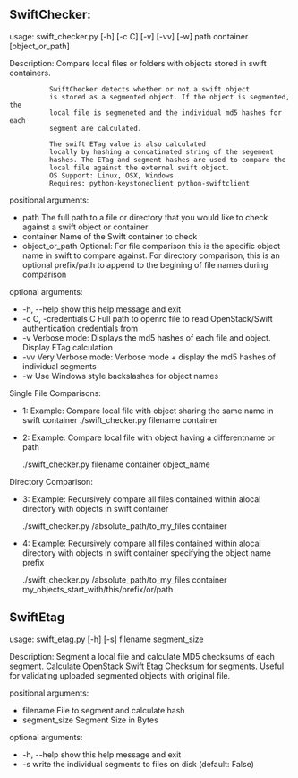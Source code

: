 ## SwiftChecker:

usage: swift_checker.py [-h] [-c C] [-v] [-vv] [-w]
                        path container [object_or_path]
                        
Description: Compare local files or folders with objects stored in swift
              containers. 
              
              SwiftChecker detects whether or not a swift object
              is stored as a segmented object. If the object is segmented, the
              local file is segmeneted and the individual md5 hashes for each
              segment are calculated. 
              
              The swift ETag value is also calculated
              locally by hashing a concatinated string of the segement
              hashes. The ETag and segment hashes are used to compare the
              local file against the external swift object.
              OS Support: Linux, OSX, Windows
              Requires: python-keystoneclient python-swiftclient

positional arguments:
*   path                  The full path to a file or directory that you would
                        like to check against a swift object or container
*   container             Name of the Swift container to check
*   object_or_path        Optional: For file comparison this is the specific
                        object name in swift to compare against. For directory
                        comparison, this is an optional prefix/path to append
                        to the begining of file names during comparison

optional arguments:
*   -h, --help            show this help message and exit
*   -c C, -credentials C  Full path to openrc file to read OpenStack/Swift
                        authentication credentials from
*   -v                    Verbose mode: Displays the md5 hashes of each file and
                        object. Display ETag calculation
*   -vv                   Very Verbose mode: Verbose mode + display the md5
                        hashes of individual segments
*   -w                    Use Windows style backslashes for object names

Single File Comparisons:

*    1: Example: Compare local file with object sharing the same name in swift container
       ./swift_checker.py filename container

*    2: Example: Compare local file with object having a differentname or path

       ./swift_checker.py filename container object_name

Directory Comparison:

*    3: Example: Recursively compare all files contained within alocal directory with
       objects in swift container

       ./swift_checker.py /absolute_path/to_my_files container

*    4: Example: Recursively compare all files contained within alocal directory with objects
                in swift container specifying the object name prefix

       ./swift_checker.py /absolute_path/to_my_files container my_objects_start_with/this/prefix/or/path


## SwiftEtag

usage: swift_etag.py [-h] [-s] filename segment_size

Description: Segment a local file and calculate MD5 checksums of each segment.
             Calculate OpenStack Swift Etag Checksum for segments.
             Useful for validating uploaded segmented objects with original file.

positional arguments:
*  filename      File to segment and calculate hash
*  segment_size  Segment Size in Bytes

optional arguments:
*  -h, --help    show this help message and exit
*  -s            write the individual segments to files on disk (default:
False)
